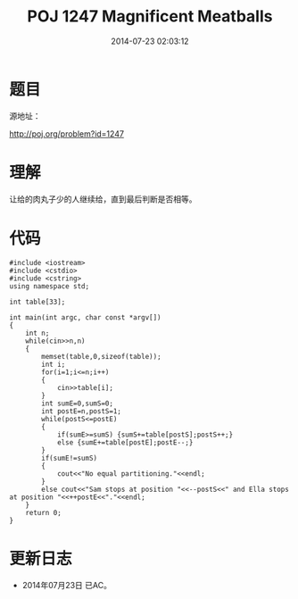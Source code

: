 ﻿---
layout: post
title: POJ 1247 Magnificent Meatballs
date: 2014-07-23 02:03:12
categories: Exercise
toc: true
---
# 题目
源地址：

http://poj.org/problem?id=1247

# 理解
让给的肉丸子少的人继续给，直到最后判断是否相等。

<!-- more -->

# 代码

```
#include <iostream>
#include <cstdio>
#include <cstring>
using namespace std;

int table[33];

int main(int argc, char const *argv[])
{
    int n;
    while(cin>>n,n)
    {
        memset(table,0,sizeof(table));
        int i;
        for(i=1;i<=n;i++)
        {
            cin>>table[i];
        }
        int sumE=0,sumS=0;
        int postE=n,postS=1;
        while(postS<=postE)
        {
            if(sumE>=sumS) {sumS+=table[postS];postS++;}
            else {sumE+=table[postE];postE--;}
        }
        if(sumE!=sumS)
        {
            cout<<"No equal partitioning."<<endl;
        }
        else cout<<"Sam stops at position "<<--postS<<" and Ella stops at position "<<++postE<<"."<<endl;
    }
    return 0;
}

```

# 更新日志
- 2014年07月23日 已AC。